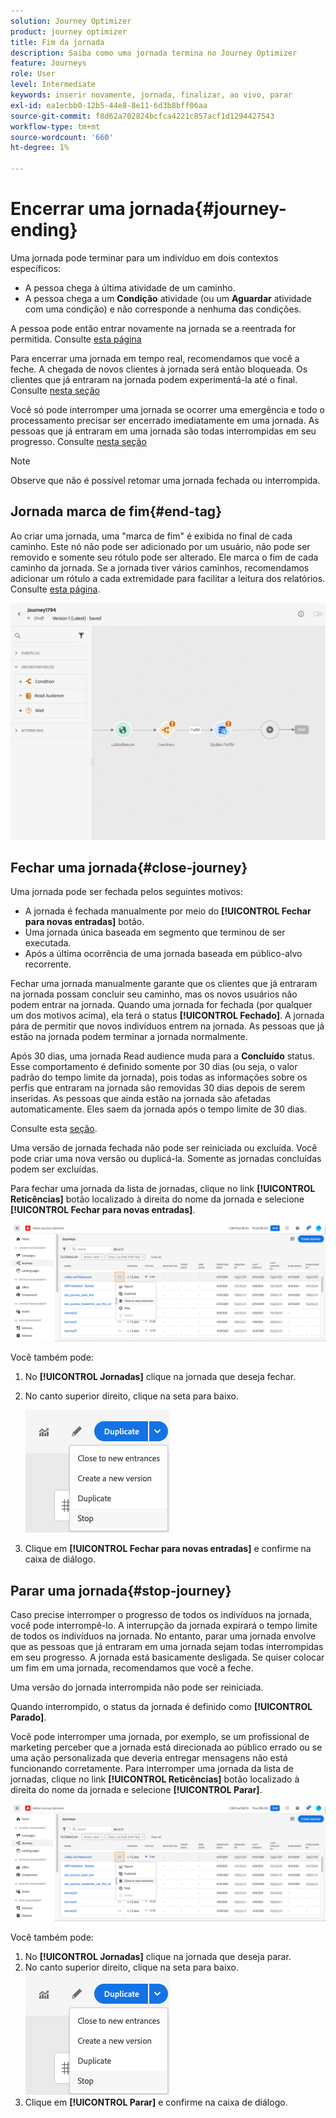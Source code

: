 ```yaml
---
solution: Journey Optimizer
product: journey optimizer
title: Fim da jornada
description: Saiba como uma jornada termina no Journey Optimizer
feature: Journeys
role: User
level: Intermediate
keywords: inserir novamente, jornada, finalizar, ao vivo, parar
exl-id: ea1ecbb0-12b5-44e8-8e11-6d3b8bff06aa
source-git-commit: f8d62a702824bcfca4221c857acf1d1294427543
workflow-type: tm+mt
source-wordcount: '660'
ht-degree: 1%

---
```


# Encerrar uma jornada{#journey-ending}

Uma jornada pode terminar para um indivíduo em dois contextos específicos:

* A pessoa chega à última atividade de um caminho.
* A pessoa chega a um **Condição** atividade (ou um **Aguardar** atividade com uma condição) e não corresponde a nenhuma das condições.

A pessoa pode então entrar novamente na jornada se a reentrada for permitida. Consulte [esta página](../building-journeys/journey-gs.md#change-properties)

Para encerrar uma jornada em tempo real, recomendamos que você a feche. A chegada de novos clientes à jornada será então bloqueada. Os clientes que já entraram na jornada podem experimentá-la até o final. Consulte [nesta seção](../building-journeys/journey.md#close-journey)

Você só pode interromper uma jornada se ocorrer uma emergência e todo o processamento precisar ser encerrado imediatamente em uma jornada. As pessoas que já entraram em uma jornada são todas interrompidas em seu progresso. Consulte [nesta seção](../building-journeys/journey.md#stop-journey)

>[!NOTE]
>
>Observe que não é possível retomar uma jornada fechada ou interrompida.

## Jornada marca de fim{#end-tag}

Ao criar uma jornada, uma &quot;marca de fim&quot; é exibida no final de cada caminho. Este nó não pode ser adicionado por um usuário, não pode ser removido e somente seu rótulo pode ser alterado. Ele marca o fim de cada caminho da jornada. Se a jornada tiver vários caminhos, recomendamos adicionar um rótulo a cada extremidade para facilitar a leitura dos relatórios. Consulte [esta página](../reports/live-report.md).

![](assets/journey-end.png)

<!--

### End activity{#journey-end-activity}

The **[!UICONTROL End]** activity allows you to mark the end of each path of the journey. It is not mandatory but recommended for visual clarity. See [this page](../building-journeys/end-activity.md)

![](assets/journey54.png)

-->

## Fechar uma jornada{#close-journey}

Uma jornada pode ser fechada pelos seguintes motivos:

* A jornada é fechada manualmente por meio do **[!UICONTROL Fechar para novas entradas]** botão.
* Uma jornada única baseada em segmento que terminou de ser executada.
* Após a última ocorrência de uma jornada baseada em público-alvo recorrente.

Fechar uma jornada manualmente garante que os clientes que já entraram na jornada possam concluir seu caminho, mas os novos usuários não podem entrar na jornada. Quando uma jornada for fechada (por qualquer um dos motivos acima), ela terá o status **[!UICONTROL Fechado]**. A jornada pára de permitir que novos indivíduos entrem na jornada. As pessoas que já estão na jornada podem terminar a jornada normalmente.

Após 30 dias, uma jornada Read audience muda para a **Concluído** status. Esse comportamento é definido somente por 30 dias (ou seja, o valor padrão do tempo limite da jornada), pois todas as informações sobre os perfis que entraram na jornada são removidas 30 dias depois de serem inseridas. As pessoas que ainda estão na jornada são afetadas automaticamente. Eles saem da jornada após o tempo limite de 30 dias.

Consulte esta [seção](../building-journeys/journey-gs.md#global_timeout).

Uma versão de jornada fechada não pode ser reiniciada ou excluída. Você pode criar uma nova versão ou duplicá-la. Somente as jornadas concluídas podem ser excluídas.

Para fechar uma jornada da lista de jornadas, clique no link **[!UICONTROL Reticências]** botão localizado à direita do nome da jornada e selecione **[!UICONTROL Fechar para novas entradas]**.

![](assets/journey-finish-quick-action.png)

Você também pode:

1. No **[!UICONTROL Jornadas]** clique na jornada que deseja fechar.
1. No canto superior direito, clique na seta para baixo.

   ![](assets/finish_drop_down_list.png)

1. Clique em **[!UICONTROL Fechar para novas entradas]** e confirme na caixa de diálogo.

## Parar uma jornada{#stop-journey}

Caso precise interromper o progresso de todos os indivíduos na jornada, você pode interrompê-lo. A interrupção da jornada expirará o tempo limite de todos os indivíduos na jornada. No entanto, parar uma jornada envolve que as pessoas que já entraram em uma jornada sejam todas interrompidas em seu progresso. A jornada está basicamente desligada. Se quiser colocar um fim em uma jornada, recomendamos que você a feche.

Uma versão do jornada interrompida não pode ser reiniciada.

Quando interrompido, o status da jornada é definido como **[!UICONTROL Parado]**.

Você pode interromper uma jornada, por exemplo, se um profissional de marketing perceber que a jornada está direcionada ao público errado ou se uma ação personalizada que deveria entregar mensagens não está funcionando corretamente. Para interromper uma jornada da lista de jornadas, clique no link **[!UICONTROL Reticências]** botão localizado à direita do nome da jornada e selecione **[!UICONTROL Parar]**.

![](assets/journey-finish-quick-action.png)

Você também pode:

1. No **[!UICONTROL Jornadas]** clique na jornada que deseja parar.
1. No canto superior direito, clique na seta para baixo.
   ![](assets/finish_drop_down_list.png)
1. Clique em **[!UICONTROL Parar]** e confirme na caixa de diálogo.
